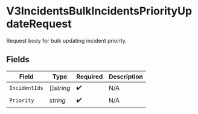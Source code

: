 # V3IncidentsBulkIncidentsPriorityUpdateRequest

Request body for bulk updating incident priority.


## Fields

| Field              | Type               | Required           | Description        |
| ------------------ | ------------------ | ------------------ | ------------------ |
| `IncidentIds`      | []*string*         | :heavy_check_mark: | N/A                |
| `Priority`         | *string*           | :heavy_check_mark: | N/A                |